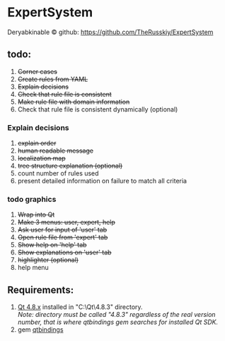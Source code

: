 ExpertSystem
============

Deryabkinable ©
github: https://github.com/TheRusskiy/ExpertSystem


## todo:
  1. <del>Corner cases</del>
  2. <del>Create rules from YAML</del>
  3. <del>Explain decisions</del>
  4. <del>Check that rule file is consistent</del>
  5. <del>Make rule file with domain information</del>
  6. Check that rule file is consistent dynamically (optional)

### Explain decisions
  1. <del>explain order</del>
  2. <del>human readable message</del>
  3. <del>localization map</del>
  4. <del>tree structure explanation (optional)</del>
  5. count number of rules used
  6. present detailed information on failure to match all criteria

### todo graphics
  1. <del>Wrap into Qt</del>
  2. <del>Make 3 menus: user, expert, help</del>
  3. <del>Ask user for input of 'user' tab<del>
  4. <del>Open rule file from 'expert' tab</del>
  5. <del>Show help on 'help' tab</del>
  6. <del>Show explanations on 'user' tab</del>
  7. <del>highlighter (optional)</del>
  8. help menu

## Requirements:
  1. <a href = "http://qt-project.org/downloads">Qt 4.8.x</a> installed in "C:\Qt\4.8.3" directory.
   <br> <i>Note: directory must be called "4.8.3" regardless of the real version number, that is where qtbindings gem searches for installed Qt SDK.</i>
  2. gem <a href="https://github.com/ryanmelt/qtbindings">qtbindings </a>